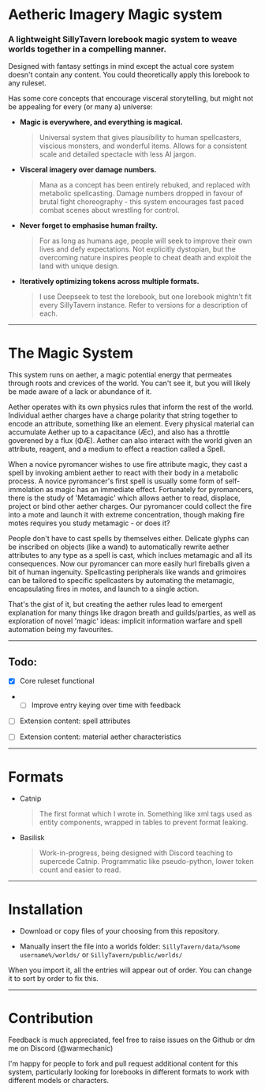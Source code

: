 # Aetheric Imagery Magic system
### A lightweight SillyTavern lorebook magic system to weave worlds together in a compelling manner.

Designed with fantasy settings in mind except the actual core system doesn't contain any content. You could theoretically apply this lorebook to any ruleset. 

Has some core concepts that encourage visceral storytelling, but might not be appealing for every (or many a) universe:

- **Magic is everywhere, and everything is magical.**
  > Universal system that gives plausibility to human spellcasters, viscious monsters, and wonderful items. Allows for a consistent scale and detailed spectacle with less AI jargon.

- **Visceral imagery over damage numbers.**
  > Mana as a concept has been entirely rebuked, and replaced with metabolic spellcasting. Damage numbers dropped in favour of brutal fight choreography - this system encourages fast paced combat scenes about wrestling for control. 

- **Never forget to emphasise human frailty.**
  > For as long as humans age, people will seek to improve their own lives and defy expectations. Not explicitly dystopian, but the overcoming nature inspires people to cheat death and exploit the land with unique design.

- **Iteratively optimizing tokens across multiple formats.**
  > I	use Deepseek to test the lorebook, but one lorebook mightn't fit every SillyTavern instance. Refer to versions for a description of each.

---

# The Magic System

This system runs on aether, a magic potential energy that permeates through roots and crevices of the world. You can't see it, but you will likely be made aware of a lack or abundance of it.

Aether operates with its own physics rules that inform the rest of the world. Individual aether charges have a charge polarity that string together to encode an attribute, something like an element. Every physical material can accumulate Aether up to a capacitance (Æc), and also has a throttle goverened by a flux (ΦÆ). Aether can also interact with the world given an attribute, reagent, and a medium to effect a reaction called a Spell.

When a novice pyromancer wishes to use fire attribute magic, they cast a spell by invoking ambient aether to react with their body in a metabolic process. A novice pyromancer's first spell is usually some form of self-immolation as magic has an immediate effect. Fortunately for pyromancers, there is the study of 'Metamagic' which allows aether to read, displace, project or bind other aether charges. Our pyromancer could collect the fire into a mote and launch it with extreme concentration, though making fire motes requires you study metamagic - or does it?

People don't have to cast spells by themselves either. Delicate glyphs can be inscribed on objects (like a wand) to automatically rewrite aether attributes to any type as a spell is cast, which inclues metamagic and all its consequences. Now our pyromancer can more easily hurl fireballs given a bit of human ingenuity. Spellcasting peripherals like wands and grimoires can be tailored to specific spellcasters by automating the metamagic, encapsulating fires in motes, and launch to a single action.

That's the gist of it, but creating the aether rules lead to emergent explanation for many things like dragon breath and guilds/parties, as well as exploration of novel 'magic' ideas: implicit information warfare and spell automation being my favourites.

---

## Todo:

- [X] Core ruleset functional
- - [ ] Improve entry keying over time with feedback

- [ ] Extension content: spell attributes

- [ ] Extension content: material aether characteristics
---

# Formats

- Catnip
	> The first format which I wrote in. Something like xml tags used as entity components, wrapped in tables to prevent format leaking.

- Basilisk
	> Work-in-progress, being designed with Discord teaching to supercede Catnip. Programmatic like pseudo-python, lower token count and easier to read.

---

# Installation

- Download or copy files of your choosing from this repository.

- Manually insert the file into a worlds folder: `SillyTavern/data/%some username%/worlds/` or `SillyTavern/public/worlds/`

When you import it, all the entries will appear out of order. You can change it to sort by order to fix this.

---

# Contribution

Feedback is much appreciated, feel free to raise issues on the Github or dm me on Discord (@warmechanic)

I'm happy for people to fork and pull request additional content for this system, particularly looking for lorebooks in different formats to work with different models or characters.
